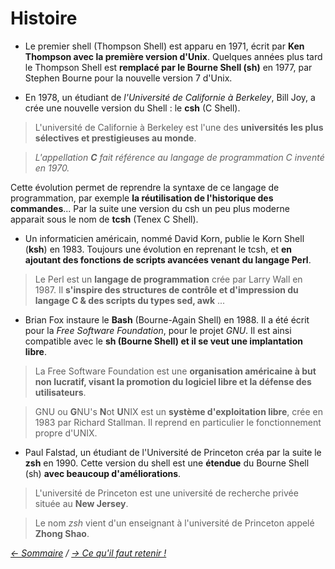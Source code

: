 # Histoire

* Le premier shell (Thompson Shell) est apparu en 1971, écrit par **Ken Thompson avec la première version d'Unix**. Quelques années plus tard le Thompson Shell est **remplacé par le Bourne Shell (sh)** en 1977, par Stephen Bourne pour la nouvelle version 7 d'Unix.

* En 1978, un étudiant de *l'Université de Californie à Berkeley*, Bill Joy, a crée une nouvelle version du Shell : le **csh** (C Shell).

> L'université de Californie à Berkeley est l'une des **universités les plus sélectives et prestigieuses au monde**.

> *L'appellation **C** fait référence au langage de programmation C inventé en 1970.* 

Cette évolution permet de reprendre la syntaxe de ce langage de programmation, par exemple **la réutilisation de l'historique des commandes**... Par la suite une version du csh un peu plus moderne apparait sous le nom de **tcsh** (Tenex C Shell).

* Un informaticien américain, nommé David Korn, publie le Korn Shell (**ksh**) en 1983. Toujours une évolution en reprenant le tcsh, et **en ajoutant des fonctions de scripts avancées venant du langage Perl**.

> Le Perl est un **langage de programmation** crée par Larry Wall en 1987. Il **s'inspire des structures de contrôle et d'impression du langage C & des scripts du types sed, awk** ...

* Brian Fox instaure le **Bash** (Bourne-Again Shell) en 1988. Il a été écrit pour la *Free Software Foundation*, pour le projet *GNU*. Il est ainsi compatible avec le **sh (Bourne Shell) et il se veut une implantation libre**.

> La Free Software Foundation est une **organisation américaine à but non lucratif, visant la promotion du logiciel libre et la défense des utilisateurs**.

> GNU ou **G**NU's **N**ot **U**NIX est un **système d'exploitation libre**, crée en 1983 par Richard Stallman. Il reprend en particulier le fonctionnement propre d'UNIX.

* Paul Falstad, un étudiant de l'Université de Princeton créa par la suite le **zsh** en 1990. Cette version du shell est une **étendue** du Bourne Shell (sh) **avec beaucoup d'améliorations**.

> L'université de Princeton est une université de recherche privée située au **New Jersey**.

> Le nom *zsh* vient d'un enseignant à l'université de Princeton appelé **Zhong Shao**.



*[<- Sommaire](https://github.com/ByMSRT/Shell) / [-> Ce qu'il faut retenir !](https://github.com/ByMSRT/Shell/blob/main/Intro/CQFR.md)*